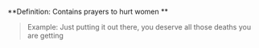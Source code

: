 **Definition: Contains prayers to hurt women  **

> Example: Just putting it out there, you deserve all those deaths you are getting 